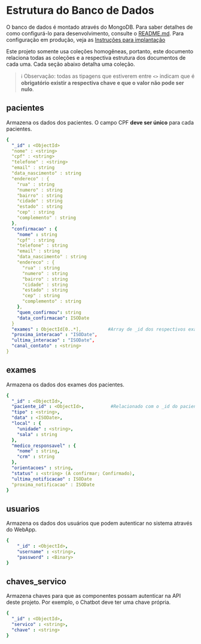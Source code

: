 # Estrutura do Banco de Dados

O banco de dados é montado através do MongoDB. Para saber detalhes de como configurá-lo para desenvolvimento, consulte o [README.md](../README.md). Para configuração em produção, veja as [Instruções para implantação](./implantacao.md)

Este projeto somente usa coleções homogêneas, portanto, este documento relaciona todas as coleções e a respectiva estrutura dos documentos de cada uma. Cada seção abaixo detalha uma coleção.

> ℹ️ Observação: todas as tipagens que estiverem entre `<>` indicam que é **obrigatório existir a respectiva chave e que o valor não pode ser nulo**.

## pacientes

Armazena os dados dos pacientes. O campo CPF **deve ser único** para cada pacientes.

```yml
{
  "_id" : <ObjectId>
  "nome" : <string>
  "cpf" : <string>
  "telefone" : <string>
  "email" : string
  "data_nascimento" : string
  "endereco" : {
    "rua" : string
    "numero" : string
    "bairro" : string
    "cidade" : string
    "estado" : string
    "cep" : string  
    "complemento" : string
  },
  "confirmacao" : {
    "nome" : string
    "cpf" : string
    "telefone" : string
    "email" : string
    "data_nascimento" : string
    "endereco" : {
      "rua" : string
      "numero" : string
      "bairro" : string
      "cidade" : string
      "estado" : string
      "cep" : string    
      "complemento" : string
    },
    "quem_confirmou": string
    "data_confirmacao": ISODate
  }
  "exames" : ObjectId[0..*],          #Array de _id dos respectivos exames
  "proxima_interacao" : "ISODate",
  "ultima_interacao" : "ISODate",
  "canal_contato" : <string>
}
```

## exames

Armazena os dados dos exames dos pacientes.

```yml
{
  "_id" : <ObjectId>,
  "paciente_id" : <ObjectId>,          #Relacionado com o _id do paciente.
  "tipo" : <string>,
  "data" : <ISODate>,
  "local" : {
    "unidade" : <string>,
    "sala" : string
  },
  "medico_responsavel" : {
    "nome" : string,
    "crm" : string
  },
  "orientacoes" : string,
  "status" : <string> (A confirmar; Confirmado),
  "ultima_notificacao" : ISODate
  "proxima_notificacao" : ISODate
}
```

## usuarios

Armazena os dados dos usuários que podem autenticar no sistema através do WebApp.

```yml
{
    "_id" : <ObjectId>,
    "username" : <string>,
    "password" : <Binary>
}
```

## chaves_servico

Armazena chaves para que as componentes possam autenticar na API deste projeto. Por exemplo, o Chatbot deve ter uma chave própria.

```yml
{
  "_id" : <ObjectId>,
  "servico" : <string>,
  "chave" : <string>
}
```